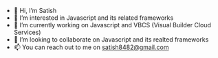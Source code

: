 - 👋 Hi, I’m Satish
- 👀 I’m interested in Javascript and its related frameworks
- 🌱 I’m currently working on Javascript and VBCS (Visual Builder Cloud Services)
- 💞️ I’m looking to collaborate on Javascript and its realted frameworks
- 📫 You can reach out to me on satish8482@gmail.com

<!---
satish8482/satish8482 is a ✨ special ✨ repository because its `README.md` (this file) appears on your GitHub profile.
You can click the Preview link to take a look at your changes.
--->
